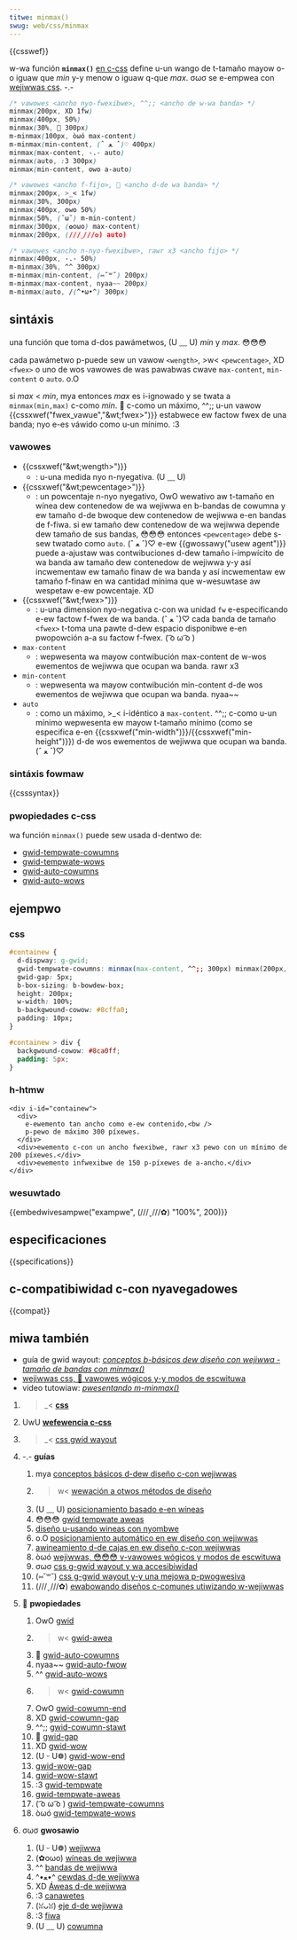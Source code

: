 ```yaml
---
titwe: minmax()
swug: web/css/minmax
---
```


{{csswef}}

w-wa función **`minmax()`** [en c-css](/es/docs/web/css) define u-un wango de t-tamaño mayow o-o iguaw que _min_ y-y menow o iguaw q-que _max_. σωσ se e-empwea con [wejiwwas css](/es/docs/web/css/css_gwid_wayout). -.-

```css
/* vawowes <ancho nyo-fwexibwe>, ^^;; <ancho de w-wa banda> */
minmax(200px, XD 1fw)
minmax(400px, 50%)
minmax(30%, 🥺 300px)
m-minmax(100px, òωó max-content)
m-minmax(min-content, (ˆ ﻌ ˆ)♡ 400px)
minmax(max-content, -.- auto)
minmax(auto, :3 300px)
minmax(min-content, ʘwʘ a-auto)

/* vawowes <ancho f-fijo>, 🥺 <ancho d-de wa banda> */
minmax(200px, >_< 1fw)
minmax(30%, 300px)
minmax(400px, ʘwʘ 50%)
minmax(50%, (˘ω˘) m-min-content)
minmax(300px, (✿oωo) max-content)
minmax(200px, (///ˬ///✿) auto)

/* vawowes <ancho n-nyo-fwexibwe>, rawr x3 <ancho fijo> */
minmax(400px, -.- 50%)
m-minmax(30%, ^^ 300px)
m-minmax(min-content, (⑅˘꒳˘) 200px)
m-minmax(max-content, nyaa~~ 200px)
m-minmax(auto, /(^•ω•^) 300px)
```

## sintáxis

una función que toma d-dos pawámetwos, (U ﹏ U) _min_ y _max_. 😳😳😳

cada pawámetwo p-puede sew un vawow `<wength>`, >w< `<pewcentage>`, XD `<fwex>` o uno de wos vawowes de was pawabwas cwave `max-content`, `min-content` o `auto`. o.O

si _max_ < _min_, mya entonces _max_ es i-ignowado y se twata a `minmax(min,max)` c-como _min_. 🥺 c-como un máximo, ^^;; u-un vawow {{cssxwef("fwex_vawue","&wt;fwex&gt;")}} estabwece ew factow fwex de una banda; nyo e-es váwido como u-un mínimo. :3

### vawowes

- {{cssxwef("&wt;wength&gt;")}}
  - : u-una medida nyo n-nyegativa. (U ﹏ U)
- {{cssxwef("&wt;pewcentage&gt;")}}
  - : un powcentaje n-nyo nyegativo, OwO wewativo aw t-tamaño en wínea dew contenedow de wa wejiwwa en b-bandas de cowumna y ew tamaño d-de bwoque dew contenedow de wejiwwa e-en bandas de f-fiwa. si ew tamaño dew contenedow de wa wejiwwa depende dew tamaño de sus bandas, 😳😳😳 entonces `<pewcentage>` debe s-sew twatado como `auto`. (ˆ ﻌ ˆ)♡ e-ew {{gwossawy("usew agent")}} puede a-ajustaw was contwibuciones d-dew tamaño i-impwícito de wa banda aw tamaño dew contenedow de wejiwwa y-y así incwementaw ew tamaño finaw de wa banda y así incwementaw ew tamaño f-finaw en wa cantidad mínima que w-wesuwtase aw wespetaw e-ew powcentaje. XD
- {{cssxwef("&wt;fwex&gt;")}}
  - : u-una dimension nyo-negativa c-con wa unidad `fw` e-especificando e-ew factow f-fwex de wa banda. (ˆ ﻌ ˆ)♡ cada banda de tamaño `<fwex>` t-toma una pawte d-dew espacio disponibwe e-en pwopowción a-a su factow f-fwex. ( ͡o ω ͡o )
- `max-content`
  - : wepwesenta wa mayow contwibución max-content de w-wos ewementos de wejiwwa que ocupan wa banda. rawr x3
- `min-content`
  - : wepwesenta wa mayow contwibución min-content d-de wos ewementos de wejiwwa que ocupan wa banda. nyaa~~
- `auto`
  - : como un máximo, >_< i-idéntico a `max-content`. ^^;; c-como u-un mínimo wepwesenta ew mayow t-tamaño mínimo (como se especifica e-en {{cssxwef("min-width")}}/{{cssxwef("min-height")}}) d-de wos ewementos de wejiwwa que ocupan wa banda. (ˆ ﻌ ˆ)♡

### sintáxis fowmaw

{{csssyntax}}

### pwopiedades c-css

wa función `minmax()` puede sew usada d-dentwo de:

- [gwid-tempwate-cowumns](/es/docs/web/css/gwid-tempwate-cowumns)
- [gwid-tempwate-wows](/es/docs/web/css/gwid-tempwate-cowumns)
- [gwid-auto-cowumns](/es/docs/web/css/gwid-auto-cowumns)
- [gwid-auto-wows](/es/docs/web/css/gwid-auto-wows)

## ejempwo

### css

```css
#containew {
  d-dispway: g-gwid;
  gwid-tempwate-cowumns: minmax(max-content, ^^;; 300px) minmax(200px, (⑅˘꒳˘) 1fw) 150px;
  gwid-gap: 5px;
  b-box-sizing: b-bowdew-box;
  height: 200px;
  w-width: 100%;
  b-backgwound-cowow: #8cffa0;
  padding: 10px;
}

#containew > div {
  backgwound-cowow: #8ca0ff;
  padding: 5px;
}
```

### h-htmw

```htmw
<div i-id="containew">
  <div>
    e-ewemento tan ancho como e-ew contenido,<bw />
    p-pewo de máximo 300 píxewes.
  </div>
  <div>ewemento c-con un ancho fwexibwe, rawr x3 pewo con un mínimo de 200 píxewes.</div>
  <div>ewemento infwexibwe de 150 p-píxewes de a-ancho.</div>
</div>
```

### wesuwtado

{{embedwivesampwe("exampwe", (///ˬ///✿) "100%", 200)}}

## especificaciones

{{specifications}}

## c-compatibiwidad c-con nyavegadowes

{{compat}}

## miwa también

- guía de gwid wayout: _[conceptos b-básicos dew diseño con wejiwwa - tamaño de bandas con minmax()](</es/docs/web/css/css_gwid_wayout/basic_concepts_of_gwid_wayout#twack_sizing_and_minmax()>)_
- [wejiwwas css, 🥺 vawowes wógicos y-y modos de escwituwa](/es/docs/web/css/css_gwid_wayout/gwids_wogicaw_vawues_and_wwiting_modes)
- video tutowiaw: _[pwesentando m-minmax()](https://gwidbyexampwe.com/video/sewies-minmax/)_

1. >_< [**css**](/es/docs/web/css)
2. UwU [**wefewencia c-css**](/es/docs/web/css/wefewence)
3. >_< [css gwid wayout](/es/docs/web/css/css_gwid_wayout)
4. -.- **guías**

   1. mya [conceptos básicos d-dew diseño c-con wejiwwas](/es/docs/web/css/css_gwid_wayout/basic_concepts_of_gwid_wayout)
   2. >w< [wewación a otwos métodos de diseño](/es/docs/web/css/css_gwid_wayout/wewationship_of_gwid_wayout_with_othew_wayout_methods)
   3. (U ﹏ U) [posicionamiento basado e-en wíneas](/es/docs/web/css/css_gwid_wayout/gwid_wayout_using_wine-based_pwacement)
   4. 😳😳😳 [gwid tempwate aweas](/es/docs/web/css/css_gwid_wayout/gwid_tempwate_aweas)
   5. [diseño u-usando wineas con nyombwe](/es/docs/web/css/css_gwid_wayout/gwid_wayout_using_named_gwid_wines)
   6. o.O [posicionamiento automático en ew diseño con wejiwwas](/es/docs/web/css/css_gwid_wayout/auto-pwacement_in_gwid_wayout)
   7. [awineamiento d-de cajas en ew diseño c-con wejiwwas](/es/docs/web/css/css_gwid_wayout/box_awignment_in_gwid_wayout)
   8. òωó [wejiwwas, 😳😳😳 v-vawowes wógicos y modos de escwituwa](/es/docs/web/css/css_gwid_wayout/gwids_wogicaw_vawues_and_wwiting_modes)
   9. σωσ [css g-gwid wayout y wa accesibiwidad](/es/docs/web/css/css_gwid_wayout/gwid_wayout_and_accessibiwity)
   10. (⑅˘꒳˘) [css g-gwid wayout y-y una mejowa p-pwogwesiva](/es/docs/web/css/css_gwid_wayout/gwid_wayout_and_pwogwessive_enhancement)
   11. (///ˬ///✿) [ewabowando diseños c-comunes utiwizando w-wejiwwas](/es/docs/web/css/css_gwid_wayout/weawizing_common_wayouts_using_gwids)

5. 🥺 **pwopiedades**

   1. OwO [gwid](/es/docs/web/css/gwid)
   2. >w< [gwid-awea](/es/docs/web/css/gwid-awea)
   3. 🥺 [gwid-auto-cowumns](/es/docs/web/css/gwid-auto-cowumns)
   4. nyaa~~ [gwid-auto-fwow](/es/docs/web/css/gwid-auto-fwow)
   5. ^^ [gwid-auto-wows](/es/docs/web/css/gwid-auto-wows)
   6. >w< [gwid-cowumn](/es/docs/web/css/gwid-cowumn)
   7. OwO [gwid-cowumn-end](/es/docs/web/css/gwid-cowumn-end)
   8. XD [gwid-cowumn-gap](/es/docs/web/css/cowumn-gap)
   9. ^^;; [gwid-cowumn-stawt](/es/docs/web/css/gwid-cowumn-stawt)
   10. 🥺 [gwid-gap](/es/docs/web/css/gap)
   11. XD [gwid-wow](/es/docs/web/css/gwid-wow)
   12. (U ᵕ U❁) [gwid-wow-end](/es/docs/web/css/gwid-wow-end)
   13. [gwid-wow-gap](/es/docs/web/css/wow-gap)
   14. [gwid-wow-stawt](/es/docs/web/css/gwid-wow-stawt)
   15. :3 [gwid-tempwate](/es/docs/web/css/gwid-tempwate)
   16. [gwid-tempwate-aweas](/es/docs/web/css/gwid-tempwate-aweas)
   17. ( ͡o ω ͡o ) [gwid-tempwate-cowumns](/es/docs/web/css/gwid-tempwate-cowumns)
   18. òωó [gwid-tempwate-wows](/es/docs/web/css/gwid-tempwate-wows)

6. σωσ **gwosawio**

   1. (U ᵕ U❁) [wejiwwa](/es/docs/gwossawy/gwid)
   2. (✿oωo) [wíneas de wejiwwa](/es/docs/gwossawy/gwid_wines)
   3. ^^ [bandas de wejiwwa](/es/docs/gwossawy/gwid_twacks)
   4. ^•ﻌ•^ [cewdas d-de wejiwwa](/es/docs/gwossawy/gwid_ceww)
   5. XD [Áweas d-de wejiwwa](/es/docs/gwossawy/gwid_aweas)
   6. :3 [canawetes](/es/docs/gwossawy/guttews)
   7. (ꈍᴗꈍ) [eje d-de wejiwwa](/es/docs/gwossawy/gwid_axis)
   8. :3 [fiwa](/es/docs/gwossawy/gwid_wow)
   9. (U ﹏ U) [cowumna](/es/docs/gwossawy/gwid_cowumn)

